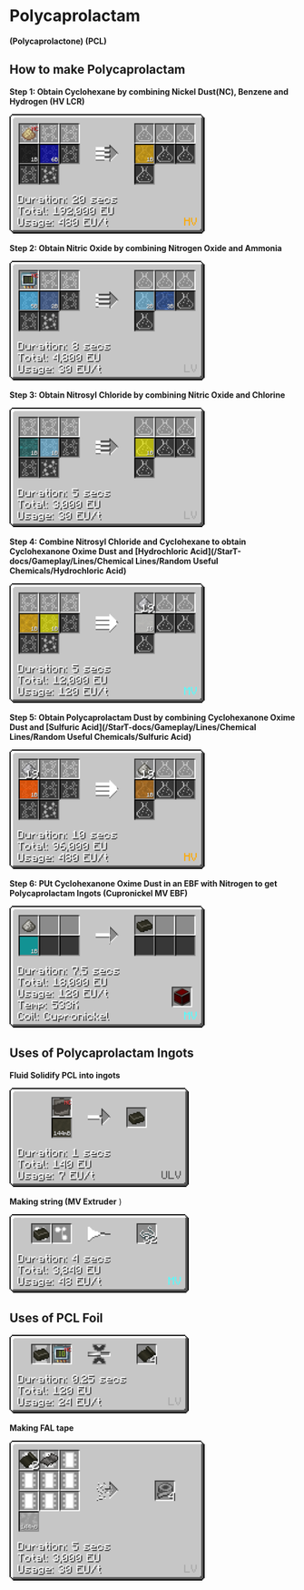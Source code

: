 # Polycaprolactam 

**(Polycaprolactone) (PCL)**

## How to make Polycaprolactam

**Step 1: Obtain Cyclohexane by combining Nickel Dust(NC), Benzene and Hydrogen (<hv>HV</hv> LCR)**

![cx](PCL_img/large_chemical_reactor_cyclohexane.png)

**Step 2: Obtain Nitric Oxide by combining Nitrogen Oxide and Ammonia**

![no](PCL_img/large_chemical_reactor_nitric_oxide_from_ammonia.png)

**Step 3: Obtain Nitrosyl Chloride by combining Nitric Oxide and Chlorine**

![nsc](PCL_img/large_chemical_reactor_nitrosyl_chloride.png)

**Step 4: Combine Nitrosyl Chloride and Cyclohexane to obtain Cyclohexanone Oxime Dust and [Hydrochloric Acid](/StarT-docs/Gameplay/Lines/Chemical Lines/Random Useful Chemicals/Hydrochloric Acid)**

![cho](PCL_img/large_chemical_reactor_cyclohexanone_oxime.png)

**Step 5: Obtain Polycaprolactam Dust by combining Cyclohexanone Oxime Dust and [Sulfuric Acid](/StarT-docs/Gameplay/Lines/Chemical Lines/Random Useful Chemicals/Sulfuric Acid)**

![pcld](PCL_img/large_chemical_reactor_caprolactam.png)

**Step 6: PUt Cyclohexanone Oxime Dust in an EBF with Nitrogen to get Polycaprolactam Ingots (Cupronickel <mv>MV</mv> EBF)**

![pci](PCL_img/electric_blast_furnace_polycaprolactam.png)

## Uses of Polycaprolactam Ingots

**Fluid Solidify PCL into ingots**

![pcli](PCL_img/fluid_solidifier_solidify_polycaprolactam_to_ingot.png)

**Making string (<mv>MV</mv> Extruder** )

![st](PCL_img/wiremill_string_from_polycaprolactam.png)

## Uses of PCL Foil

![pclf](PCL_img/bender_bend_polycaprolactam_ingot_to_foil.png)

**Making FAL tape**

![falt](PCL_img/assembler_duct_tape_polycaprolactam.png)